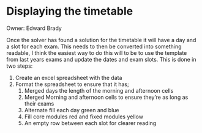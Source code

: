 # Displaying the timetable

Owner: Edward Brady

Once the solver has found a solution for the timetable it will have a day and a slot for each exam. This needs to then be converted into something readable, I think the easiest way to do this will to be to use the template from last years exams and update the dates and exam slots. This is done in two steps:

1. Create an excel spreadsheet with the data
2. Format the spreadsheet to ensure that it has;
    1. Merged days the length of the morning and afternoon cells
    2. Merged Morning and afternoon cells to ensure they’re as long as their exams
    3. Alternate fill each day green and blue
    4. Fill core modules red and fixed modules yellow
    5. An empty row between each slot for clearer reading